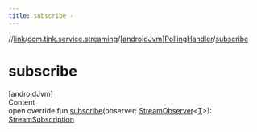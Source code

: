 ```yaml
---
title: subscribe -
---
```

//[link](../../index.md)/[com.tink.service.streaming](../index.md)/[[androidJvm]PollingHandler](index.md)/[subscribe](subscribe.md)



# subscribe  
[androidJvm]  
Content  
open override fun [subscribe](subscribe.md)(observer: [StreamObserver](../../com.tink.service.streaming.publisher/[android-jvm]-stream-observer/index.md)<[T](index.md)>): [StreamSubscription](../../com.tink.service.streaming.publisher/[android-jvm]-stream-subscription/index.md)  



